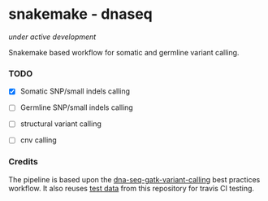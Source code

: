 # snakemake - dnaseq

*under active development*

Snakemake based workflow for somatic and germline variant calling.



### TODO

- [x] Somatic SNP/small indels calling 
- [ ] Germline SNP/small indels calling
- [ ] structural variant calling
- [ ] cnv calling



### Credits

The pipeline is based upon the [dna-seq-gatk-variant-calling](https://github.com/snakemake-workflows/dna-seq-gatk-variant-calling) best practices workflow. It also reuses [test data](https://github.com/snakemake-workflows/ngs-test-data) from this repository for travis CI testing.
